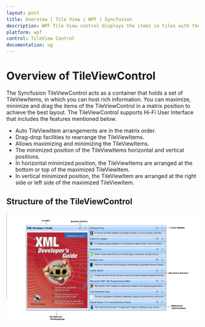 ```yaml
---
layout: post
title: Overview | Tile View | WPF | Syncfusion
description: WPF Tile View control displays the items in tiles with the support to minimize and maximize tiles, docking of minimized items and smooth animations.
platform: wpf
control: TileView Control
documentation: ug
---
```


# Overview of TileViewControl

The Syncfusion TileViewControl acts as a container that holds a set of TileViewItems, in which you can host rich information. You can maximize, minimize and drag the items of the TileViewControl in a matrix position to achieve the best layout. The TileViewControl supports Hi-Fi User Interface that includes the features mentioned below.

* Auto TileViewItem arrangements are in the matrix order.
* Drag-drop facilities to rearrange the TileViewItems.
* Allows maximizing and minimizing the TileViewItems.
* The minimized position of the TileViewItems horizontal and vertical positions.
* In horizontal minimized position, the TileViewItems are arranged at the bottom or top of the maximized TileViewItem.
* In vertical minimized position, the TileViewItem are arranged at the right side or left side of the maximized TileViewItem.


## Structure of the TileViewControl

![Structure of TileView control](Getting-Started_images/Getting-Started_img1.jpg)



